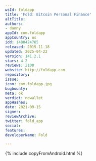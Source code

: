 ```yaml
---
wsId: foldapp
title: 'Fold: Bitcoin Personal Finance'
altTitle: 
authors:
- danny
appId: com.foldapp
appCountry: us
idd: 1480424785
released: 2019-11-18
updated: 2025-04-22
version: 141.2.1
stars: 4.2
reviews: 2108
website: http://foldapp.com
repository: 
issue: 
icon: com.foldapp.jpg
bugbounty: 
meta: ok
verdict: nowallet
appHashes: 
date: 2021-09-15
signer: 
reviewArchive: 
twitter: fold_app
social: 
features: 
developerName: Fold

---
```


{% include copyFromAndroid.html %}
